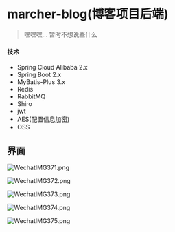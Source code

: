 # marcher-blog(博客项目后端)
> 嘿嘿嘿... 暂时不想说些什么

#### 技术
- Spring Cloud Alibaba 2.x
- Spring Boot 2.x
- MyBatis-Plus 3.x
- Redis
- RabbitMQ
- Shiro
- jwt
- AES(配置信息加密)
- OSS

## 界面
![WechatIMG371.png](https://marcher-temp.oss-cn-shenzhen.aliyuncs.com/2019-05-09/e2e82a4cb74346879a2dc2e06230405a.png)  

![WechatIMG372.png](https://marcher-temp.oss-cn-shenzhen.aliyuncs.com/2019-05-09/baf3552d87c043dca981951e6a5ed6b1.png)

![WechatIMG373.png](https://marcher-temp.oss-cn-shenzhen.aliyuncs.com/2019-05-09/8c760e4feb924d2c9a9f7e330f902501.png)

![WechatIMG374.png](https://marcher-temp.oss-cn-shenzhen.aliyuncs.com/2019-05-09/e9d827078ba14e3d9545b320fe9f8b9f.png)

![WechatIMG375.png](https://marcher-temp.oss-cn-shenzhen.aliyuncs.com/2019-05-09/441115b50205486aacaaa587f4630cee.png)